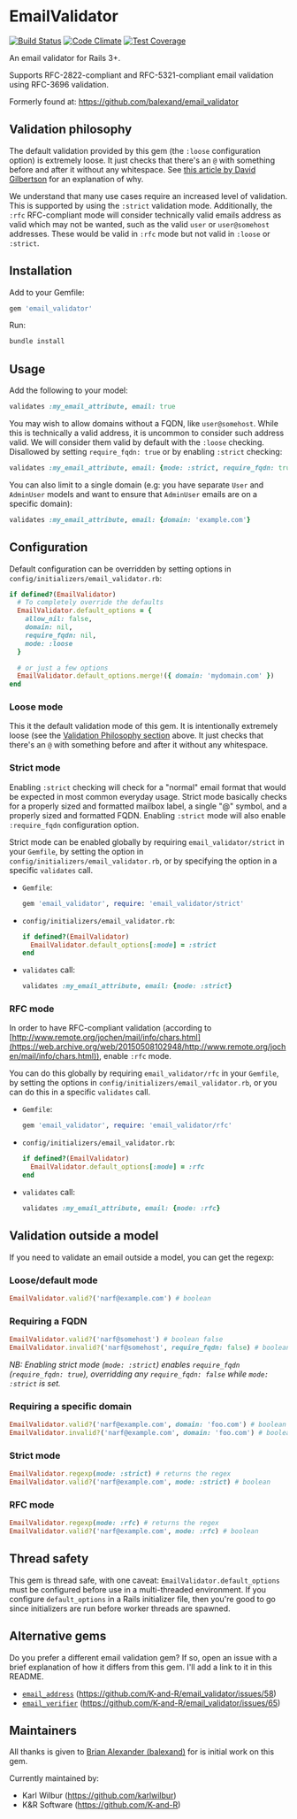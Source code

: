 # EmailValidator

[![Build Status](https://travis-ci.com/K-and-R/email_validator.svg?branch=master)](http://travis-ci.com/K-and-R/email_validator)
[![Code Climate](https://codeclimate.com/github/K-and-R/email_validator/badges/gpa.svg)](https://codeclimate.com/github/K-and-R/email_validator)
[![Test Coverage](https://codeclimate.com/github/K-and-R/email_validator/badges/coverage.svg)](https://codeclimate.com/github/K-and-R/email_validator/coverage)

An email validator for Rails 3+.

Supports RFC-2822-compliant and RFC-5321-compliant email validation using RFC-3696 validation.

Formerly found at: <https://github.com/balexand/email_validator>

## Validation philosophy

The default validation provided by this gem (the `:loose` configuration option)
is extremely loose. It just checks that there's an `@` with something before and
after it without any whitespace. See [this article by David Gilbertson](https://medium.com/hackernoon/the-100-correct-way-to-validate-email-addresses-7c4818f24643)
for an explanation of why.

We understand that many use cases require an increased level of validation. This
is supported by using the `:strict` validation mode. Additionally, the `:rfc`
RFC-compliant mode will consider technically valid emails address as valid which
may not be wanted, such as the valid `user` or `user@somehost` addresses. These
would be valid in `:rfc` mode but not valid in `:loose` or `:strict`.

## Installation

Add to your Gemfile:

```ruby
gem 'email_validator'
```

Run:

```bash
bundle install
```

## Usage

Add the following to your model:

```ruby
validates :my_email_attribute, email: true
```

You may wish to allow domains without a FQDN, like `user@somehost`. While this
is technically a valid address, it is uncommon to consider such address valid.
We will consider them valid by default with the `:loose` checking. Disallowed
by setting `require_fqdn: true` or by enabling `:strict` checking:

```ruby
validates :my_email_attribute, email: {mode: :strict, require_fqdn: true}
```

You can also limit to a single domain (e.g: you have separate `User` and
`AdminUser` models and want to ensure that `AdminUser` emails are on a specific
domain):

```ruby
validates :my_email_attribute, email: {domain: 'example.com'}
```

## Configuration

Default configuration can be overridden by setting options in `config/initializers/email_validator.rb`:

```ruby
if defined?(EmailValidator)
  # To completely override the defaults
  EmailValidator.default_options = {
    allow_nil: false,
    domain: nil,
    require_fqdn: nil,
    mode: :loose
  }

  # or just a few options
  EmailValidator.default_options.merge!({ domain: 'mydomain.com' })
end
```

### Loose mode

This it the default validation mode of this gem. It is intentionally extremely
loose (see the [Validation Philosophy section](#validation_philosophy) above. It
just checks that there's an `@` with something before and after it without any
whitespace.

### Strict mode

Enabling `:strict` checking will check for a "normal" email format that would
be expected in most common everyday usage. Strict mode basically checks for a
properly sized and formatted mailbox label, a single "@" symbol, and a properly
sized and formatted FQDN. Enabling `:strict` mode will also enable `:require_fqdn`
configuration option.

Strict mode can be enabled globally by requiring `email_validator/strict` in
your `Gemfile`, by setting the option in `config/initializers/email_validator.rb`,
or by specifying the option in a specific `validates` call.

* `Gemfile`:

  ```ruby
  gem 'email_validator', require: 'email_validator/strict'
  ```

* `config/initializers/email_validator.rb`:

  ```ruby
  if defined?(EmailValidator)
    EmailValidator.default_options[:mode] = :strict
  end
  ```

* `validates` call:

  ```ruby
  validates :my_email_attribute, email: {mode: :strict}
  ```

### RFC mode

In order to have RFC-compliant validation (according to [http://www.remote.org/jochen/mail/info/chars.html](https://web.archive.org/web/20150508102948/http://www.remote.org/jochen/mail/info/chars.html)),
enable `:rfc` mode.

You can do this globally by requiring `email_validator/rfc` in your `Gemfile`,
by setting the options in `config/initializers/email_validator.rb`, or you can do
this in a specific `validates` call.

* `Gemfile`:

  ```ruby
  gem 'email_validator', require: 'email_validator/rfc'
  ```

* `config/initializers/email_validator.rb`:

  ```ruby
  if defined?(EmailValidator)
    EmailValidator.default_options[:mode] = :rfc
  end
  ```

* `validates` call:

  ```ruby
  validates :my_email_attribute, email: {mode: :rfc}
  ```

## Validation outside a model

If you need to validate an email outside a model, you can get the regexp:

### Loose/default mode

```ruby
EmailValidator.valid?('narf@example.com') # boolean
```

### Requiring a FQDN

```ruby
EmailValidator.valid?('narf@somehost') # boolean false
EmailValidator.invalid?('narf@somehost', require_fqdn: false) # boolean true
```

_NB: Enabling strict mode (`mode: :strict`) enables `require_fqdn`
(`require_fqdn: true`), overridding any `require_fqdn: false` while
`mode: :strict` is set._

### Requiring a specific domain

```ruby
EmailValidator.valid?('narf@example.com', domain: 'foo.com') # boolean false
EmailValidator.invalid?('narf@example.com', domain: 'foo.com') # boolean true
```

### Strict mode

```ruby
EmailValidator.regexp(mode: :strict) # returns the regex
EmailValidator.valid?('narf@example.com', mode: :strict) # boolean
```

### RFC mode

```ruby
EmailValidator.regexp(mode: :rfc) # returns the regex
EmailValidator.valid?('narf@example.com', mode: :rfc) # boolean
```

## Thread safety

This gem is thread safe, with one caveat: `EmailValidator.default_options` must
be configured before use in a multi-threaded environment. If you configure
`default_options` in a Rails initializer file, then you're good to go since
initializers are run before worker threads are spawned.

## Alternative gems

Do you prefer a different email validation gem? If so, open an issue with a brief
explanation of how it differs from this gem. I'll add a link to it in this README.

* [`email_address`](https://github.com/afair/email_address) (<https://github.com/K-and-R/email_validator/issues/58>)
* [`email_verifier`](https://github.com/kamilc/email_verifier) (<https://github.com/K-and-R/email_validator/issues/65>)

## Maintainers

All thanks is given to [Brian Alexander (balexand)](https://github.com/balexand)
for is initial work on this gem.

Currently maintained by:

* Karl Wilbur (<https://github.com/karlwilbur>)
* K&R Software (<https://github.com/K-and-R>)
